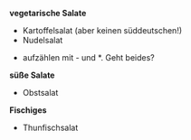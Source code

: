 
**vegetarische Salate**
- Kartoffelsalat (aber keinen süddeutschen!)
- Nudelsalat
* aufzählen mit  - und *. Geht beides?

**süße Salate**
- Obstsalat

**Fischiges**
- Thunfischsalat

